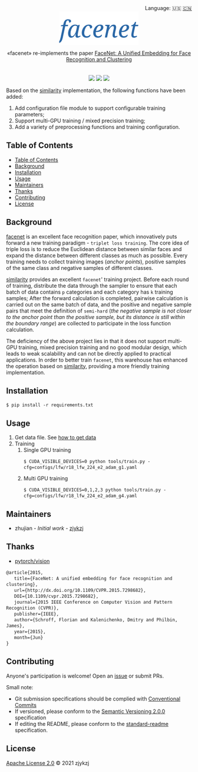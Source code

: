 <div align="right">
  Language:
    🇺🇸
  <a title="Chinese" href="./README.zh-CN.md">🇨🇳</a>
</div>

 <div align="center"><a title="" href="https://github.com/ZJCV/facenet"><img align="center" src="./imgs/facenet.png"></a></div>

<p align="center">
  «facenet» re-implements the paper <a href="https://arxiv.org/abs/1503.03832">FaceNet: A Unified Embedding for Face Recognition and Clustering</a>
<br>
<br>
<br>
  <a href="https://github.com/RichardLitt/standard-readme"><img src="https://img.shields.io/badge/standard--readme-OK-green.svg?style=flat-square"></a>
  <a href="https://conventionalcommits.org"><img src="https://img.shields.io/badge/Conventional%20Commits-1.0.0-yellow.svg"></a>
  <a href="http://commitizen.github.io/cz-cli/"><img src="https://img.shields.io/badge/commitizen-friendly-brightgreen.svg"></a>
</p>

Based on the [similarity](https://github.com/pytorch/vision/tree/main/references/similarity) implementation, the following functions have been added: 

1. Add configuration file module to support configurable training parameters;
2. Support multi-GPU training /  mixed precision training;
3. Add a variety of preprocessing functions and training configuration.

## Table of Contents

- [Table of Contents](#table-of-contents)
- [Background](#background)
- [Installation](#installation)
- [Usage](#usage)
- [Maintainers](#maintainers)
- [Thanks](#thanks)
- [Contributing](#contributing)
- [License](#license)

## Background

[facenet](https://arxiv.org/ABS/1503.03832) is an excellent face recognition paper, which innovatively puts forward a new training paradigm - `triplet loss training`. The core idea of triple loss is to reduce the Euclidean distance between similar faces and expand the distance between different classes as much as possible. Every training needs to collect training images (*anchor points*), positive samples of the same class and negative samples of different classes. 

[similarity](https://github.com/pytorch/vision/tree/main/references/similarity) provides an excellent `facenet`' training project. Before each round of training, distribute the data through the sampler to ensure that each batch of data contains `p` categories and each category has `k` training samples; After the forward calculation is completed, pairwise calculation is carried out on the same batch of data, and the positive and negative sample pairs that meet the definition of `semi-hard` (*the negative sample is not closer to the anchor point than the positive sample, but its distance is still within the boundary range*) are collected to participate in the loss function calculation. 

The deficiency of the above project lies in that it does not support multi-GPU training, mixed precision training and no good modular design, which leads to weak scalability and can not be directly applied to practical applications. In order to better train `facenet`, this warehouse has enhanced the operation based on [similarity](https://github.com/pytorch/vision/tree/main/references/similarity), providing a more friendly training implementation. 

## Installation

```
$ pip install -r requirements.txt
```

## Usage

1. Get data file. See [how to get data](./docs/how-to-get-data.md)
2. Training
   1. Single GPU training
      ```angular2html
      $ CUDA_VISIBLE_DEVICES=0 python tools/train.py -cfg=configs/lfw/r18_lfw_224_e2_adam_g1.yaml
      ```
   2. Multi GPU training
      ```angular2html
      $ CUDA_VISIBLE_DEVICES=0,1,2,3 python tools/train.py -cfg=configs/lfw/r18_lfw_224_e2_adam_g4.yaml
      ```

## Maintainers

* zhujian - *Initial work* - [zjykzj](https://github.com/zjykzj)

## Thanks

* [ pytorch/vision](https://github.com/pytorch/vision)

```
@article{2015,
   title={FaceNet: A unified embedding for face recognition and clustering},
   url={http://dx.doi.org/10.1109/CVPR.2015.7298682},
   DOI={10.1109/cvpr.2015.7298682},
   journal={2015 IEEE Conference on Computer Vision and Pattern Recognition (CVPR)},
   publisher={IEEE},
   author={Schroff, Florian and Kalenichenko, Dmitry and Philbin, James},
   year={2015},
   month={Jun}
}
```

## Contributing

Anyone's participation is welcome! Open an [issue](https://github.com/ZJCV/facenet/issues) or submit PRs.

Small note:

* Git submission specifications should be complied
  with [Conventional Commits](https://www.conventionalcommits.org/en/v1.0.0-beta.4/)
* If versioned, please conform to the [Semantic Versioning 2.0.0](https://semver.org) specification
* If editing the README, please conform to the [standard-readme](https://github.com/RichardLitt/standard-readme)
  specification.

## License

[Apache License 2.0](LICENSE) © 2021 zjykzj